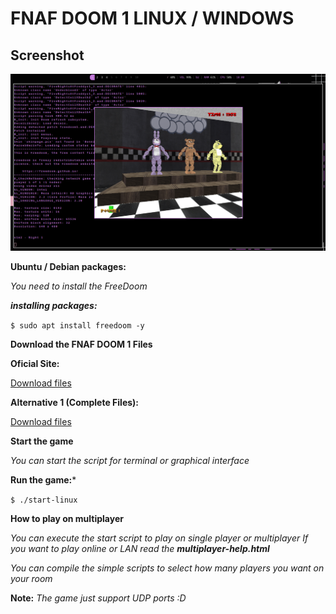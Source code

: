 # FNAF DOOM 1 LINUX / WINDOWS

## Screenshot
![game](https://github.com/bakaizz/fnaf-doom-linux/blob/main/screenshot-1.png)

**Ubuntu / Debian packages:**

*You need to install the FreeDoom*

***installing packages:***

`$ sudo apt install freedoom -y`

**Download the FNAF DOOM 1 Files**

**Oficial Site:**

[Download files](https://gamejolt.com/games/FiveNightsAtFreddys1Doom/228159)

**Alternative 1 (Complete Files):**

[Download files](https://archive.org/details/fnaf-linux)

**Start the game**

*You can start the script for terminal or graphical interface*

**Run the game:***

`$ ./start-linux`

**How to play on multiplayer**

*You can execute the start script to play on single player or multiplayer
If you want to play online or LAN read the **multiplayer-help.html***

*You can compile the simple scripts to select how many players you want
on your room*

**Note:** *The game just support UDP ports :D*
